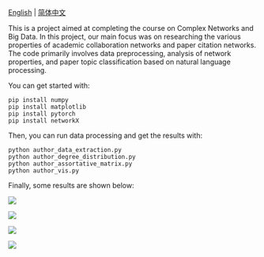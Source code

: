 [English](README.md) | [简体中文](README.zh-CN.md)

This is a project aimed at completing the course on Complex Networks and Big Data. In this project, our main focus was on researching the various properties of academic collaboration networks and paper citation networks. The code primarily involves data preprocessing, analysis of network properties, and paper topic classification based on natural language processing.

You can get started with:

```commandline
pip install numpy
pip install matplotlib
pip install pytorch
pip install networkX
```

Then, you can run data processing and get the results with:

```
python author_data_extraction.py
python author_degree_distribution.py
python author_assortative_matrix.py
python author_vis.py
```

Finally, some results are shown below:

![](C:\Users\Winner\Desktop\src\results\1.svg)

![](C:\Users\Winner\Desktop\src\results\2.svg)

![](C:\Users\Winner\Desktop\src\results\3.svg)

![](C:\Users\Winner\Desktop\src\results\4.svg)
